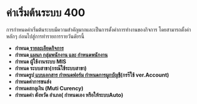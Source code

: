 # ค่าเริ่มต้นระบบ 400

การกำหนดค่าเริ่มต้นระบบมีความสำคัญมากและเป็นการตั้งค่าการทำงานของกิจการ
โดยสามารถตั้งค่าหลักๆ ก่อนไปสู่การทำรายการรายวันดัยรนี้

  * **กำหนด[ รายละเอียดกิจการ](http://www.smlaccount.com/manual/?page_id=412)**
  * **กำหนด[ แผนก กลุ่มพนักงาน และ กำหนดพนักงาน](http://www.smlaccount.com/manual/?page_id=420)**
  * **กำหนด ผู้ใช้งานระบบ MIS**
  * **กำหนด ระบบสาขา(กรณ๊ใช้ระบบสาขา)**
  * **กำหนดรูป[ แบบเอกสาร กำหนดฟอร์ม กำหนดการผูกบัญชี](http://www.smlaccount.com/manual/?page_id=416)(กรร๊ใช้ ver.Account)**
  * **กำหนดค่าการขนส่ง**
  * **กำหนดสกลุเงิน (Muti Curency)**
  * **กำหนดค่า ตังหวัด อำเภอ( กำหนดเอง หรือให้ระบบAuto)**



